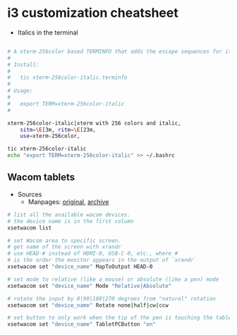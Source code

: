 # i3 customization cheatsheet

- Italics in the terminal

```sh

# A xterm-256color based TERMINFO that adds the escape sequences for italic.
#
# Install:
#
#   tic xterm-256color-italic.terminfo
#
# Usage:
#
#   export TERM=xterm-256color-italic
#

xterm-256color-italic|xterm with 256 colors and italic,
	sitm=\E[3m, ritm=\E[23m,
	use=xterm-256color,

tic xterm-256color-italic
echo "export TERM=xterm-256color-italic" >> ~/.bashrc
```

## Wacom tablets

- Sources
	- Manpages: [original](https://www.mankier.com/1/xsetwacom), [archive](https://archive.is/piClb)

```sh
# list all the available wacom devices.
# the device name is in the first column
xsetwacom list

# set Wacom area to specific screen.
# get name of the screen with xrandr
# use HEAD-# instead of HDMI-0, USB-C-0, etc., where #
# is the order the monitor appears in the output of `xrandr`
xsetwacom set "device_name" MapToOutput HEAD-0

# set mode to relative (like a mouse) or absolute (like a pen) mode
xsetwacom set "device_name" Mode "Relative|Absolute"

# rotate the input by 0|90|180|270 degrees from "natural" rotation
xsetwacom set "device_name" Rotate none|half|cw|ccw

# set button to only work when the tip of the pen is touching the tablet
xsetwacom set "device_name" TabletPCButton "on"
```
